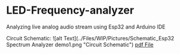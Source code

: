 # LED-Frequency-analyzer
Analyzing live analog audio stream using Esp32 and Arduino IDE

Circuit Schematic:
![alt Text](../Files/WIP/Pictures/Schematic_Esp32 Spectrum Analyzer demo1.png "Circuit Schematic")
[pdf File](https://github.com/d4vidyo/LED-Frequency-analyzer/blob/main/Files/WIP/Pictures/Schematic_Esp32%20Spectrum%20Analyzer%20demo1.pdf "Files/WIP/Pictures/Schematic_Esp32 Spectrum Analyzer demo1.pdf")
